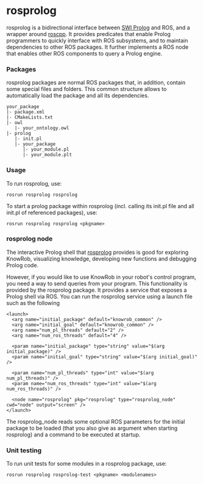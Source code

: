rosprolog
===

rosprolog is a bidirectional interface between
[SWI Prolog](http://www.swi-prolog.org/) and ROS,
and a wrapper around [roscpp](http://wiki.ros.org/roscpp).
It provides predicates that enable Prolog programmers
to quickly interface with ROS subsystems, and to maintain dependencies
to other ROS packages.
It further implements a ROS node that enables other ROS components
to query a Prolog engine.

### Packages

rosprolog packages are normal ROS packages that, in addition,
contain some special files and folders.
This common structure allows to automatically load the package and all its dependencies. 

    your_package
    |- package.xml
    |- CMakeLists.txt
    |- owl
       |- your_ontology.owl
    |- prolog
       |- init.pl
       |- your_package
          |- your_module.pl
          |- your_module.plt

### Usage

To run rosprolog, use:

    rosrun rosprolog rosprolog

 
To start a prolog package within rosprolog (incl. calling its init.pl file and all init.pl of referenced packages), use:

    rosrun rosprolog rosprolog <pkgname>

### rosprolog node

The interactive Prolog shell that [rosprolog](http://ros.org/wiki/rosprolog|rosprolog)
provides is good for exploring KnowRob, visualizing knowledge,
developing new functions and debugging Prolog code.

However, if you would like to use KnowRob in your robot's control program,
you need a way to send queries from your program.
This functionality is provided by the rosprolog package.
It provides a service that exposes a Prolog shell via ROS.
You can run the rosprolog service using a launch file such as the following
```
<launch>
  <arg name="initial_package" default="knowrob_common" />
  <arg name="initial_goal" default="knowrob_common" />
  <arg name="num_pl_threads" default="2" />
  <arg name="num_ros_threads" default="4" />
  
  <param name="initial_package" type="string" value="$(arg initial_package)" />
  <param name="initial_goal" type="string" value="$(arg initial_goal)" />
  
  <param name="num_pl_threads" type="int" value="$(arg num_pl_threads)" />
  <param name="num_ros_threads" type="int" value="$(arg num_ros_threads)" />
  
  <node name="rosprolog" pkg="rosprolog" type="rosprolog_node" cwd="node" output="screen" />
</launch>
```

The rosprolog_node reads some optional ROS parameters for the initial package
to be loaded (that you also give as argument when starting rosprolog)
and a command to be executed at startup.

### Unit testing

To run unit tests for some modules in a rosprolog package, use:

    rosrun rosprolog rosprolog-test <pkgname> <modulenames>

